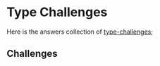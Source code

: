 # Type Challenges

Here is the answers collection of [type-challenges](https://github.com/type-challenges/type-challenges);

## Challenges
